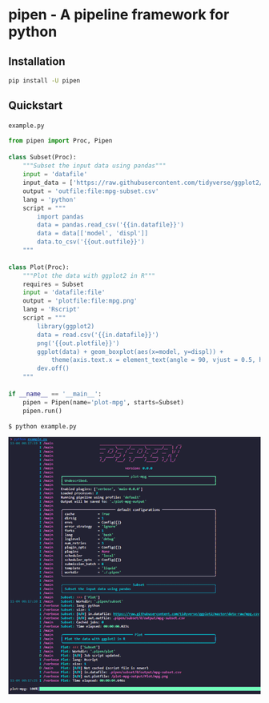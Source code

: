 # pipen - A pipeline framework for python
<!--
[![Pypi][1]][2] [![Github][3]][4] [![PythonVers][5]][2] [![docs][6]][7] [![building][8]][7] [![Codacy][9]][10] [![Codacy coverage][11]][10]

[Documentation][7] | [API][11] | [Change log][12]
-->


## Installation
```bash
pip install -U pipen
```

## Quickstart
`example.py`
```python
from pipen import Proc, Pipen

class Subset(Proc):
    """Subset the input data using pandas"""
    input = 'datafile'
    input_data = ['https://raw.githubusercontent.com/tidyverse/ggplot2/master/data-raw/mpg.csv']
    output = 'outfile:file:mpg-subset.csv'
    lang = 'python'
    script = """
        import pandas
        data = pandas.read_csv('{{in.datafile}}')
        data = data[['model', 'displ']]
        data.to_csv('{{out.outfile}}')
    """

class Plot(Proc):
    """Plot the data with ggplot2 in R"""
    requires = Subset
    input = 'datafile:file'
    output = 'plotfile:file:mpg.png'
    lang = 'Rscript'
    script = """
        library(ggplot2)
        data = read.csv('{{in.datafile}}')
        png('{{out.plotfile}}')
        ggplot(data) + geom_boxplot(aes(x=model, y=displ)) +
            theme(axis.text.x = element_text(angle = 90, vjust = 0.5, hjust=1))
        dev.off()
    """

if __name__ == '__main__':
    pipen = Pipen(name='plot-mpg', starts=Subset)
    pipen.run()
```

```shell
$ python example.py
```

![example](example/example.png)
